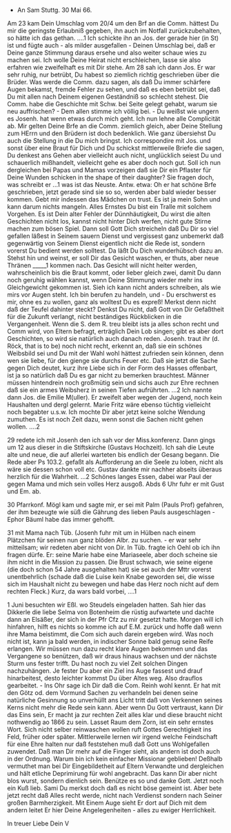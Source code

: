 + An Sam Stuttg. 30 Mai 66.

Am 23 kam Dein Umschlag vom 20/4 um den Brf an die Comm. hättest Du mir die geringste Erlaubniß gegeben, ihn auch im Notfall zurückzubehalten, so hätte ich das gethan. ....1 Ich schickte ihn an Jos. der gerade hier (in St) ist und fügte auch - als milder ausgefallen - Deinen Umschlag bei, daß er Deine ganze Stimmung daraus ersehe und also weiter schaue wies zu machen sei. Ich wolle Deine Heirat nicht erschleichen, lasse sie also erfahren wie zweifelhaft es mit Dir stehe. Am 28 sah ich dann Jos. Er war sehr ruhig, nur betrübt, Du habest so ziemlich richtig geschrieben über die Brüder. Was werde die Comm. dazu sagen, als daß Du immer schärfere Augen bekamst, fremde Fehler zu sehen, und daß es eben betrübt sei, daß Du mit allen nach Deinem eigenen Geständniß so schlecht stehest. Die Comm. habe die Geschichte mit Schw. bei Seite gelegt gehabt, warum sie neu auffrischen? - Dem allen stimme ich völlig bei. - Du weißst wie ungern es Josenh. hat wenn etwas durch mich geht. Ich nun lehne alle Complicität ab. Mir gelten Deine Brfe an die Comm. ziemlich gleich, aber Deine Stellung zum HErrn und den Brüdern ist doch bedenklich. Wie ganz übersiehst Du auch die Stellung in die Du mich bringst. Ich correspondire mit Jos. und sonst über eine Braut für Dich und Du schickst mittlerweile Briefe die sagen, Du denkest ans Gehen aber vielleicht auch nicht, unglücklich seiest Du und schauerlich mißhandelt, vielleicht gehe es aber doch noch gut. Soll ich nun dergleichen bei Papas und Mamas vorzeigen daß sie Dir ein Pflaster für Deine Wunden schicken in the shape of their daughter? Sie fragen doch, was schreibt er ...1 was ist das Neuste. Antw. etwa: Oh er hat schöne Brfe geschrieben, jetzt gerade sind sie so so, werden aber bald wieder besser kommen. Gebt mir indessen das Mädchen on trust. Es ist ja mein Sohn und kann darum nichts mangeln. Alles Ernstes Du bist ein Tralle mit solchem Vorgehen. Es ist Dein alter Fehler der Dünnhäutigkeit, Du wirst die alten Geschichten nicht los, kannst nicht hinter Dich werfen, nicht gute Stirne machen zum bösen Spiel. Dann soll Gott Dich streicheln daß Du Dir so viel gefallen läßest in Seinem sauern Dienst und vergissest ganz unbemerkt daß gegenwärtig von Seinem Dienst eigentlich nicht die Rede ist, sondern vorerst Du bedient werden solltest. Da läßt Du Dich wunderhübsch dazu an. Stehst hin und weinst, er soll Dir das Gesicht waschen, er thuts, aber neue Thränen _____1 kommen nach. Das Gesicht will nicht heiter werden, wahrscheinlich bis die Braut kommt, oder lieber gleich zwei, damit Du dann noch geruhig wählen kannst, wenn Deine Stimmung wieder mehr ins Gleichgewicht gekommen ist. Sieh ich kann nicht anders schreiben, als wie mirs vor Augen steht. Ich bin berufen zu handeln, und - Du erschwerst es mir, ohne es zu wollen, ganz als wolltest Du es expreß! Merkst denn nicht daß der Teufel dahinter steckt? Denkst Du nicht, daß Gott von Dir Gefaßtheit für die Zukunft verlangt, nicht beständiges Rückblicken in die Vergangenheit. Wenn die S. dem R. treu bleibt ists ja alles schon recht und Comm wird, von Eltern befragt, erträglich Dein Lob singen; gibt es aber dort Geschichten, so wird sie natürlich auch danach reden. Josenh. traut ihr (d. Röck, that is to be) noch nicht recht, erkennt an, daß sie ein schönes Weibsbild sei und Du mit der Wahl wohl hättest zufrieden sein können, denn wen sie liebe, für den gienge sie durchs Feuer etc. Daß sie jetzt die Sache gegen Dich deutet, kurz ihre Liebe sich in der Form des Hasses offenbart, ist ja so natürlich daß Du es gar nicht zu bemerken brauchtest. Männer müssen hintendrein noch großmütig sein und sichs auch zur Ehre rechnen daß sie ein armes Weibsherz in seinen Tiefen aufrührten. ...2 Ich nannte dann Jos. die Emilie M(uller). Er zweifelt aber wegen der Jugend, noch kein Haushalten und dergl gelernt. Marie Fritz wäre ebenso tüchtig vielleicht noch begabter u.s.w. Ich mochte Dir aber jetzt keine solche Wendung zumuthen. Es ist noch Zeit dazu, wenn sonst die Sachen nicht gehen wollen. ....2

29 redete ich mit Josenh den ich sah vor der Miss.konferenz. Dann gings um 12 aus dieser in die Stiftskirche (Gustavs Hochzeit). Ich sah die Leute alte und neue, die auf allerlei warteten bis endlich der Gesang begann. Die Rede aber Ps 103.2. gefaßt als Aufforderung an die Seele zu loben, nicht als wäre sie dessen schon voll etc. Gustav dankte mir nachher abseits überaus herzlich für die Wahrheit. ...2 Schönes langes Essen, dabei war Paul der gegen Mama und mich sein volles Herz ausgoß. Abds 6 Uhr fuhr er mit Gust und Em. ab.

30 Pfarrkonf. Mögl kam und sagte mir, er sei mit Palm (Pauls Prof) gefahren, der ihm bezeugte wie süß die Gährung des lieben Pauls ausgeschlagen - Ephor Bäuml habe das immer gehofft.

31 mit Mama nach Tüb. (Josenh fuhr mit um in Hülben nach einem Plätzchen für seinen nun ganz blöden Albr. zu suchen. - er war sehr mitteilsam; wir redeten aber nicht von Dir. In Tüb. fragte ich Oehl ob ich ihn fragen dürfe. Er: seine Marie habe eine Mariaseele, aber doch scheine sie ihm nicht in die Mission zu passen. Die Brust schwach, wie seine eigene (die doch schon 54 Jahre ausgehalten hat) sie sei auch der Mttr vorerst unentbehrlich (schade daß die Luise kein Knabe geworden sei, die wisse sich im Haushalt nicht zu bewegen und habe das Herz noch nicht auf dem rechten Fleck.) Kurz, da wars bald vorbei, ....1

1 Juni besuchten wir Eßl. wo Steudels eingeladen hatten. Sah hier das Dikkerle die liebe Selma von Botenheim die rüstig aufwartete und dachte dann an Elsäßer, der sich in der Pfr Cfz zu mir gesetzt hatte. Morgen will ich hinfahren, hilft es nichts so komme ich auf E.M. zurück und hoffe daß wenn ihre Mama beistimmt, die Com sich auch darein ergeben wird. Was noch nicht ist, kann ja bald werden, in indischer Sonne bald genug seine Reife erlangen. Wir müssen nun dazu recht klare Augen bekommen und das Vergangene so benützen, daß wir draus hinaus wachsen und der nächste Sturm uns fester trifft. Du hast noch zu viel Zeit solchen Dingen nachzuhängen. Je fester Du aber ein Ziel ins Auge fassest und drauf hinarbeitest, desto leichter kommst Du über Altes weg. Also drauflos gearbeitet. - Ins Ohr sage ich Dir daß die Com. Reinh wohl kennt. Er hat mit den Götz od. dem Vormund Sachen zu verhandeln bei denen seine natürliche Gesinnung so unverhüllt ans Licht tritt daß von Verkennen seines Kerns nicht mehr die Rede sein kann. Aber wenn Du Gott vertraust, kann Dir das Eins sein, Er macht ja zur rechten Zeit alles klar und diese braucht nicht nothwendig ao 1866 zu sein. Lasset Raum dem Zorn, ist ein sehr ernstes Wort. Sich nicht selber reinwaschen wollen ruft Gottes Gerechtigkeit ins Feld, früher oder später. Mittlerweile lernen wir irgend welche Feindschaft für eine Ehre halten nur daß feststehen muß daß Gott uns Wohlgefallen zuwendet. Daß man Dir mehr auf die Finger sieht, als andern ist doch auch in der Ordnung. Warum bin ich kein einfacher Missionar geblieben! Deßhalb vermuthet man bei Dir Eingebildetheit auf Eltern Verwandte und dergleichen und hält etliche Deprimirung für wohl angebracht. Das kann Dir aber nicht blos wurst, sondern dienlich sein. Benütze es so und danke Gott. Jetzt noch ein Kuß lieb. Sami Du merkst doch daß es nicht böse gemeint ist. Aber bete jetzt recht daß Alles recht werde, nicht nach Verdienst sondern nach Seiner großen Barmherzigkeit. Mit Einem Auge sieht Er dort auf Dich mit dem andern leitet Er hier Deine Angelegenheiten - alles zu ewiger Herrlichkeit.

 In treuer Liebe
 Dein V
